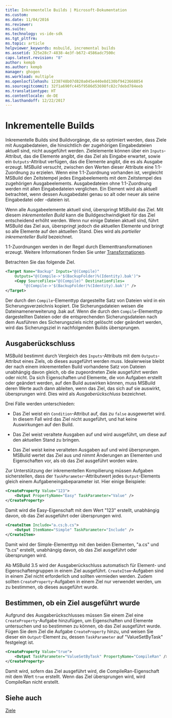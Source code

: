```yaml
---
title: Inkrementelle Builds | Microsoft-Dokumentation
ms.custom: 
ms.date: 11/04/2016
ms.reviewer: 
ms.suite: 
ms.technology: vs-ide-sdk
ms.tgt_pltfrm: 
ms.topic: article
helpviewer_keywords: msbuild, incremental builds
ms.assetid: 325e28c7-4838-4e3f-b672-4586adc7500c
caps.latest.revision: "8"
author: kempb
ms.author: kempb
manager: ghogen
ms.workload: multiple
ms.openlocfilehash: 1238748b07d820a045e440e8d130bf9423668854
ms.sourcegitcommit: 32f1a690fc445f9586d53698fc82c7debd784eeb
ms.translationtype: HT
ms.contentlocale: de-DE
ms.lasthandoff: 12/22/2017
---
```

# <a name="incremental-builds"></a>Inkrementelle Builds
Inkrementelle Builds sind Buildvorgänge, die so optimiert werden, dass Ziele mit Ausgabedateien, die hinsichtlich der zugehörigen Eingabedateien aktuell sind, nicht ausgeführt werden. Zielelemente können über ein `Inputs`-Attribut, das die Elemente angibt, die das Ziel als Eingabe erwartet, sowie ein `Outputs`-Attribut verfügen, das die Elemente angibt, die es als Ausgabe erzeugt. MSBuild versucht, zwischen den Werten dieser Attribute eine 1:1-Zuordnung zu erzielen. Wenn eine 1:1-Zuordnung vorhanden ist, vergleicht MSBuild den Zeitstempel jedes Eingabeelements mit dem Zeitstempel des zugehörigen Ausgabeelements. Ausgabedateien ohne 1:1-Zuordnung werden mit allen Eingabedateien verglichen. Ein Element wird als aktuell betrachtet, wenn dessen Ausgabedatei genau so alt oder neuer als seine Eingabedatei oder -dateien ist.  
  
 Wenn alle Ausgabeelemente aktuell sind, überspringt MSBuild das Ziel. Mit diesem *inkrementellen Build* kann die Buildgeschwindigkeit für das Ziel entscheidend erhöht werden. Wenn nur einige Dateien aktuell sind, führt MSBuild das Ziel aus, überspringt jedoch die aktuellen Elemente und bringt so alle Elemente auf den aktuellen Stand. Dies wird als *partieller inkrementeller Build* bezeichnet.  
  
 1:1-Zuordnungen werden in der Regel durch Elementtransformationen erzeugt. Weitere Informationen finden Sie unter [Transformationen](../msbuild/msbuild-transforms.md).  
  
 Betrachten Sie das folgende Ziel.  
  
```xml  
<Target Name="Backup" Inputs="@(Compile)"   
    Outputs="@(Compile->'$(BackupFolder)%(Identity).bak')">  
    <Copy SourceFiles="@(Compile)" DestinationFiles=  
        "@(Compile->'$(BackupFolder)%(Identity).bak')" />  
</Target>  
```  
  
 Der durch den `Compile`-Elementtyp dargestellte Satz von Dateien wird in ein Sicherungsverzeichnis kopiert. Die Sicherungsdateien weisen die Dateinamenerweiterung .bak auf. Wenn die durch den `Compile`-Elementtyp dargestellten Dateien oder die entsprechenden Sicherungsdateien nach dem Ausführen des Sicherungsziels nicht gelöscht oder geändert werden, wird das Sicherungsziel in nachfolgenden Builds übersprungen.  
  
## <a name="output-inference"></a>Ausgaberückschluss  
 MSBuild bestimmt durch Vergleich des `Inputs`-Attributs mit dem `Outputs`-Attribut eines Ziels, ob dieses ausgeführt werden muss. Idealerweise bleibt der nach einem inkrementellen Build vorhandene Satz von Dateien unabhängig davon gleich, ob die zugeordneten Ziele ausgeführt werden oder nicht. Da sich Eigenschaften und Elemente, die von Aufgaben erstellt oder geändert werden, auf den Build auswirken können, muss MSBuild deren Werte auch dann ableiten, wenn das Ziel, das sich auf sie auswirkt, übersprungen wird. Dies wird als *Ausgaberückschluss* bezeichnet.  
  
 Drei Fälle werden unterschieden:  
  
-   Das Ziel weist ein `Condition`-Attribut auf, das zu `false` ausgewertet wird. In diesem Fall wird das Ziel nicht ausgeführt, und hat keine Auswirkungen auf den Build.  
  
-   Das Ziel weist veraltete Ausgaben auf und wird ausgeführt, um diese auf den aktuellen Stand zu bringen.  
  
-   Das Ziel weist keine veralteten Ausgaben auf und wird übersprungen. MSBuild wertet das Ziel aus und nimmt Änderungen an Elementen und Eigenschaften vor, als ob das Ziel ausgeführt worden wäre.  
  
 Zur Unterstützung der inkrementellen Kompilierung müssen Aufgaben sicherstellen, dass der `TaskParameter`-Attributwert jedes `Output`-Elements gleich einem Aufgabeneingabeparameter ist. Hier einige Beispiele:  
  
```xml  
<CreateProperty Value="123">  
    <Output PropertyName="Easy" TaskParameter="Value" />  
</CreateProperty>  
```  
  
 Damit wird die Easy-Eigenschaft mit dem Wert "123" erstellt, unabhängig davon, ob das Ziel ausgeführt oder übersprungen wird.  
  
```xml  
<CreateItem Include="a.cs;b.cs">  
    <Output ItemName="Simple" TaskParameter="Include" />  
</CreateItem>  
```  
  
 Damit wird der Simple-Elementtyp mit den beiden Elementen, "a.cs" und "b.cs" erstellt, unabhängig davon, ob das Ziel ausgeführt oder übersprungen wird.  
  
 Ab MSBuild 3.5 wird der Ausgaberückschluss automatisch für Element- und Eigenschaftengruppen in einem Ziel ausgeführt. `CreateItem`-Aufgaben sind in einem Ziel nicht erforderlich und sollten vermieden werden. Zudem sollten `CreateProperty`-Aufgaben in einem Ziel nur verwendet werden, um zu bestimmen, ob dieses ausgeführt wurde.  
  
## <a name="determining-whether-a-target-has-been-run"></a>Bestimmen, ob ein Ziel ausgeführt wurde  
 Aufgrund des Ausgaberückschlusses müssen Sie einem Ziel eine `CreateProperty`-Aufgabe hinzufügen, um Eigenschaften und Elemente untersuchen und so bestimmen zu können, ob das Ziel ausgeführt wurde. Fügen Sie dem Ziel die Aufgabe `CreateProperty` hinzu, und weisen Sie dieser ein `Output`-Element zu, dessen `TaskParameter` auf "ValueSetByTask" festgelegt ist.  
  
```xml  
<CreateProperty Value="true">  
    <Output TaskParameter="ValueSetByTask" PropertyName="CompileRan" />  
</CreateProperty>  
```  
  
 Damit wird, sofern das Ziel ausgeführt wird, die CompileRan-Eigenschaft mit dem Wert `true` erstellt. Wenn das Ziel übersprungen wird, wird CompileRan nicht erstellt.  
  
## <a name="see-also"></a>Siehe auch  
 [Ziele](../msbuild/msbuild-targets.md)